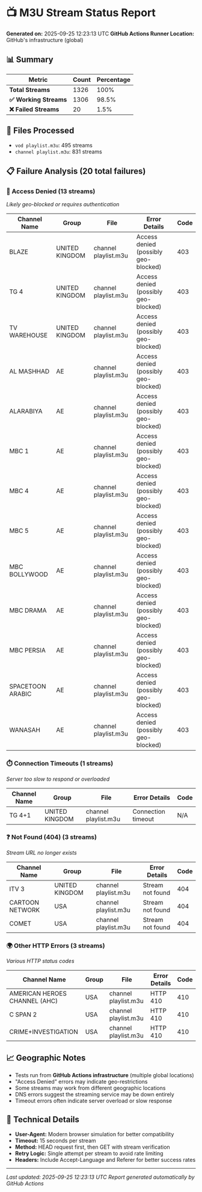 # 📺 M3U Stream Status Report

**Generated on:** 2025-09-25 12:23:13 UTC
**GitHub Actions Runner Location:** GitHub's infrastructure (global)

## 📊 Summary

| Metric | Count | Percentage |
|--------|-------|------------|
| **Total Streams** | 1326 | 100% |
| **✅ Working Streams** | 1306 | 98.5% |
| **❌ Failed Streams** | 20 | 1.5% |

## 📁 Files Processed

- `vod playlist.m3u`: 495 streams
- `channel playlist.m3u`: 831 streams

## 📋 Failure Analysis (20 total failures)

### 🚫 Access Denied (13 streams)
*Likely geo-blocked or requires authentication*

| Channel Name | Group | File | Error Details | Code |
|-------------|-------|------|---------------|------|
| BLAZE | UNITED KINGDOM | channel playlist.m3u | Access denied (possibly geo-blocked) | 403 |
| TG 4 | UNITED KINGDOM | channel playlist.m3u | Access denied (possibly geo-blocked) | 403 |
| TV WAREHOUSE | UNITED KINGDOM | channel playlist.m3u | Access denied (possibly geo-blocked) | 403 |
| AL MASHHAD | AE | channel playlist.m3u | Access denied (possibly geo-blocked) | 403 |
| ALARABIYA | AE | channel playlist.m3u | Access denied (possibly geo-blocked) | 403 |
| MBC 1 | AE | channel playlist.m3u | Access denied (possibly geo-blocked) | 403 |
| MBC 4 | AE | channel playlist.m3u | Access denied (possibly geo-blocked) | 403 |
| MBC 5 | AE | channel playlist.m3u | Access denied (possibly geo-blocked) | 403 |
| MBC BOLLYWOOD | AE | channel playlist.m3u | Access denied (possibly geo-blocked) | 403 |
| MBC DRAMA | AE | channel playlist.m3u | Access denied (possibly geo-blocked) | 403 |
| MBC PERSIA | AE | channel playlist.m3u | Access denied (possibly geo-blocked) | 403 |
| SPACETOON ARABIC | AE | channel playlist.m3u | Access denied (possibly geo-blocked) | 403 |
| WANASAH | AE | channel playlist.m3u | Access denied (possibly geo-blocked) | 403 |

### ⏱️ Connection Timeouts (1 streams)
*Server too slow to respond or overloaded*

| Channel Name | Group | File | Error Details | Code |
|-------------|-------|------|---------------|------|
| TG 4+1 | UNITED KINGDOM | channel playlist.m3u | Connection timeout | N/A |

### ❓ Not Found (404) (3 streams)
*Stream URL no longer exists*

| Channel Name | Group | File | Error Details | Code |
|-------------|-------|------|---------------|------|
| ITV 3 | UNITED KINGDOM | channel playlist.m3u | Stream not found | 404 |
| CARTOON NETWORK | USA | channel playlist.m3u | Stream not found | 404 |
| COMET | USA | channel playlist.m3u | Stream not found | 404 |

### 🌍 Other HTTP Errors (3 streams)
*Various HTTP status codes*

| Channel Name | Group | File | Error Details | Code |
|-------------|-------|------|---------------|------|
| AMERICAN HEROES CHANNEL (AHC) | USA | channel playlist.m3u | HTTP 410 | 410 |
| C SPAN 2 | USA | channel playlist.m3u | HTTP 410 | 410 |
| CRIME+INVESTIGATION | USA | channel playlist.m3u | HTTP 410 | 410 |


## 📈 Geographic Notes

- Tests run from **GitHub Actions infrastructure** (multiple global locations)
- "Access Denied" errors may indicate geo-restrictions
- Some streams may work from different geographic locations
- DNS errors suggest the streaming service may be down entirely
- Timeout errors often indicate server overload or slow response

## 📝 Technical Details

- **User-Agent:** Modern browser simulation for better compatibility
- **Timeout:** 15 seconds per stream
- **Method:** HEAD request first, then GET with stream verification
- **Retry Logic:** Single attempt per stream to avoid rate limiting
- **Headers:** Include Accept-Language and Referer for better success rates

---
*Last updated: 2025-09-25 12:23:13 UTC*
*Report generated automatically by GitHub Actions*
